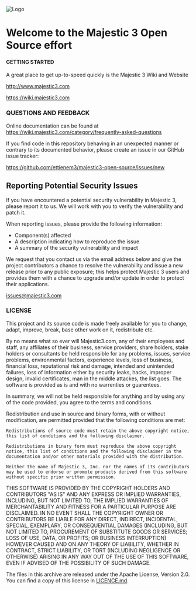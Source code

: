 ![Logo](http://majestic3.com/wp-content/uploads/2015/01/m3logosLONGie.png)

# Welcome to the Majestic 3 Open Source effort

#### GETTING STARTED

A great place to get up-to-speed quickly is the Majestic 3 Wiki and Website

http://www.majestic3.com

https://wiki.majestic3.com


### QUESTIONS AND FEEDBACK

Online documentation can be found at https://wiki.majestic3.com/category/frequently-asked-questions

If you find code in this repository behaving in an unexpected manner or
contrary to its documented behavior, please create an issue in our GitHub
issue tracker:

https://github.com/ettienem3/majestic3-open-source/issues/new

## Reporting Potential Security Issues

If you have encountered a potential security vulnerability in Majestic 3, please report it to us. We will work with you to verify the vulnerability and patch it.

When reporting issues, please provide the following information:

- Component(s) affected
- A description indicating how to reproduce the issue
- A summary of the security vulnerability and impact

We request that you contact us via the email address below and give the project contributors a chance to resolve the vulnerability and issue a new release prior to any public exposure; this helps protect Majestic 3 users and provides them with a chance to upgrade and/or update in order to protect their applications.

issues@majestic3.com

### LICENSE

This project and its source code is made freely available for you to change, adapt, improve, break, base other work on it, redistribute etc.

By no means what so ever will Majestic3.com, any of their employees and staff, any affiliates of their business, service providers, share holders, stake holders or consultants be held responsible for any problems, issues, service problems, environmental factors, experience levels, loss of business, financial loss, reputational risk and damage, intended and unintended failures, loss of information either by security leaks, hacks, improper design, invalid certificates, man in the middle attackes, the list goes. The software is provided as is and with no warrenties or guarentees.

In summary, we will not be held responsible for anything and by using any of the code provided, you agree to the terms and conditions.

Redistribution and use in source and binary forms, with or without modification, are permitted provided that the following conditions are met:

    Redistributions of source code must retain the above copyright notice, this list of conditions and the following disclaimer.

    Redistributions in binary form must reproduce the above copyright notice, this list of conditions and the following disclaimer in the documentation and/or other materials provided with the distribution.

    Neither the name of Majestic 3, Inc. nor the names of its contributors may be used to endorse or promote products derived from this software without specific prior written permission.

THIS SOFTWARE IS PROVIDED BY THE COPYRIGHT HOLDERS AND CONTRIBUTORS "AS IS" AND ANY EXPRESS OR IMPLIED WARRANTIES, INCLUDING, BUT NOT LIMITED TO, THE IMPLIED WARRANTIES OF MERCHANTABILITY AND FITNESS FOR A PARTICULAR PURPOSE ARE DISCLAIMED. IN NO EVENT SHALL THE COPYRIGHT OWNER OR CONTRIBUTORS BE LIABLE FOR ANY DIRECT, INDIRECT, INCIDENTAL, SPECIAL, EXEMPLARY, OR CONSEQUENTIAL DAMAGES (INCLUDING, BUT NOT LIMITED TO, PROCUREMENT OF SUBSTITUTE GOODS OR SERVICES; LOSS OF USE, DATA, OR PROFITS; OR BUSINESS INTERRUPTION) HOWEVER CAUSED AND ON ANY THEORY OF LIABILITY, WHETHER IN CONTRACT, STRICT LIABILITY, OR TORT (INCLUDING NEGLIGENCE OR OTHERWISE) ARISING IN ANY WAY OUT OF THE USE OF THIS SOFTWARE, EVEN IF ADVISED OF THE POSSIBILITY OF SUCH DAMAGE.

The files in this archive are released under the Apache License, Version 2.0.
You can find a copy of this license in [LICENCE.md](LICENCE.md).

